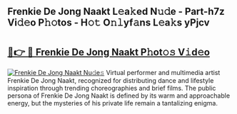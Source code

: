 ## Frenkie De Jong Naakt L𝚎a𝚔ed N𝚞𝚍e - Part-h7z Vi𝚍𝚎o P𝚑𝚘tos - H𝚘𝚝 O𝚗𝚕yf𝚊ns L𝚎a𝚔s yPjcv

# <h2><a href="http://kfcnkr.oniu.top/?m=Frenkie+De+Jong+Naakt">🔗👉 🔴 Frenkie De Jong Naakt P𝚑ot𝚘𝚜 V𝚒d𝚎o</a></h2>

[![Frenkie De Jong Naakt Nu𝚍e𝚜](https://i.imgur.com/0qMVB7G.gif)](http://kfcnkr.oniu.top/?m=Frenkie+De+Jong+Naakt)
Virtual performer and multimedia artist Frenkie De Jong Naakt, recognized for distributing dance and lifestyle inspiration through trending choreographies and brief films. The public persona of Frenkie De Jong Naakt is defined by its warm and approachable energy, but the mysteries of his private life remain a tantalizing enigma.  

